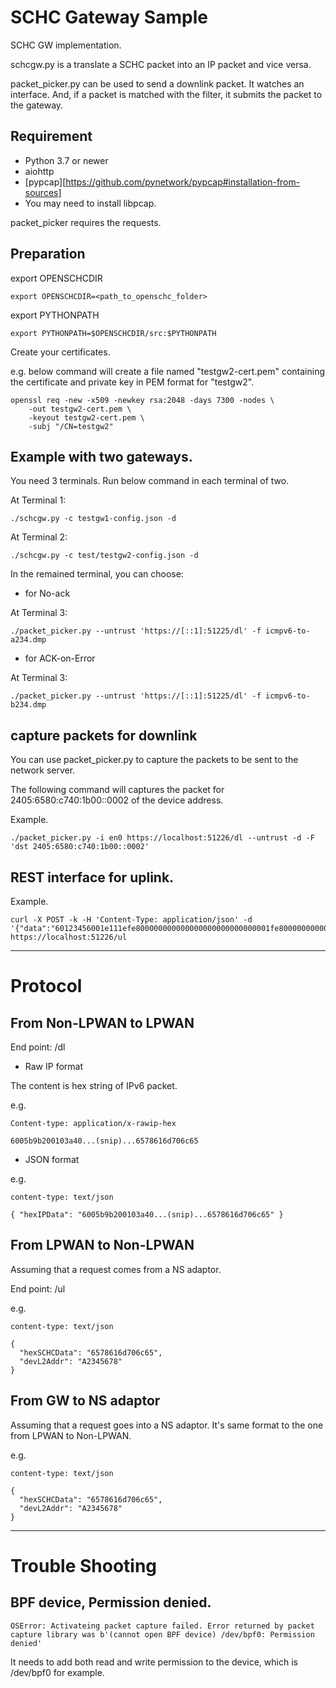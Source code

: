 SCHC Gateway Sample
===================

SCHC GW implementation.

schcgw.py is a translate a SCHC packet into an IP packet and vice versa.

packet_picker.py can be used to send a downlink packet.
It watches an interface.  And, if a packet is matched with the filter,
it submits the packet to the gateway.

## Requirement

- Python 3.7 or newer
- aiohttp
- [pypcap][https://github.com/pynetwork/pypcap#installation-from-sources]
- You may need to install libpcap.

packet_picker requires the requests.

## Preparation

export OPENSCHCDIR

```
export OPENSCHCDIR=<path_to_openschc_folder>
```

export PYTHONPATH

```
export PYTHONPATH=$OPENSCHCDIR/src:$PYTHONPATH
```

Create your certificates.

e.g. below command will create a file named "testgw2-cert.pem"
containing the certificate and private key in PEM format for "testgw2".

```
openssl req -new -x509 -newkey rsa:2048 -days 7300 -nodes \
    -out testgw2-cert.pem \
    -keyout testgw2-cert.pem \
    -subj "/CN=testgw2"
```

## Example with two gateways.

You need 3 terminals.  Run below command in each terminal of two.

At Terminal 1:
```
./schcgw.py -c testgw1-config.json -d
```

At Terminal 2:
```
./schcgw.py -c test/testgw2-config.json -d
```

In the remained terminal, you can choose:

- for No-ack

At Terminal 3:
```
./packet_picker.py --untrust 'https://[::1]:51225/dl' -f icmpv6-to-a234.dmp
```

- for ACK-on-Error

At Terminal 3:
```
./packet_picker.py --untrust 'https://[::1]:51225/dl' -f icmpv6-to-b234.dmp
```

## capture packets for downlink

You can use packet_picker.py to capture the packets to be sent to the network server.

The following command will captures the packet for 2405:6580:c740:1b00::0002 of the device address.

Example.

```
./packet_picker.py -i en0 https://localhost:51226/dl --untrust -d -F 'dst 2405:6580:c740:1b00::0002'
```

## REST interface for uplink.

Example.

```
curl -X POST -k -H 'Content-Type: application/json' -d '{"data":"60123456001e111efe800000000000000000000000000001fe80000000000000000000000000000216321633001e0000410200010ab3666f6f0362617206414243443d3d466b3d65746830ff8401822020264568656c6c6f","DevAddr":"0011223344"}' https://localhost:51226/ul
```

---
Protocol
========

## From Non-LPWAN to LPWAN

End point: /dl

- Raw IP format

The content is hex string of IPv6 packet.

e.g.
```
Content-type: application/x-rawip-hex

6005b9b200103a40...(snip)...6578616d706c65
```

- JSON format

e.g.
```
content-type: text/json 

{ "hexIPData": "6005b9b200103a40...(snip)...6578616d706c65" }
```

## From LPWAN to Non-LPWAN

Assuming that a request comes from a NS adaptor.

End point: /ul

e.g.
```
content-type: text/json 

{
  "hexSCHCData": "6578616d706c65",
  "devL2Addr": "A2345678"
}
```

## From GW to NS adaptor

Assuming that a request goes into a NS adaptor.
It's same format to the one from LPWAN to Non-LPWAN.

e.g.
```
content-type: text/json 

{
  "hexSCHCData": "6578616d706c65",
  "devL2Addr": "A2345678"
}
```

---

Trouble Shooting
================

## BPF device, Permission denied.

```
OSError: Activateing packet capture failed. Error returned by packet capture library was b'(cannot open BPF device) /dev/bpf0: Permission denied'
```

It needs to add both read and write permission to the device,
which is /dev/bpf0 for example.

